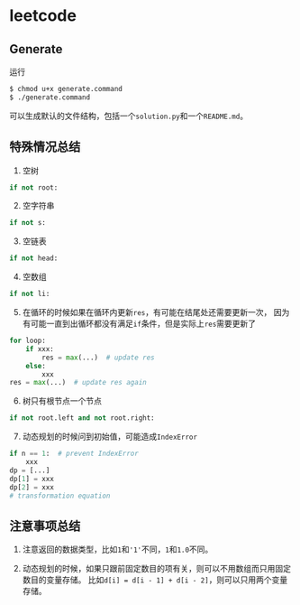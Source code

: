 # leetcode

## Generate

运行
```bash
$ chmod u+x generate.command
$ ./generate.command
```
可以生成默认的文件结构，包括一个`solution.py`和一个`README.md`。

## 特殊情况总结

1. 空树

```Python
if not root:
```

2. 空字符串

```Python
if not s:
```

3. 空链表

```Python
if not head:
```

4. 空数组

```Python
if not li:
```

5. 在循环的时候如果在循环内更新`res`，有可能在结尾处还需要更新一次，
因为有可能一直到出循环都没有满足`if`条件，但是实际上`res`需要更新了

```Python
for loop:
    if xxx:
        res = max(...)  # update res
    else:
        xxx
res = max(...)  # update res again
```

6. 树只有根节点一个节点

```Python
if not root.left and not root.right:
```

7. 动态规划的时候问到初始值，可能造成`IndexError`

```Python
if n == 1:  # prevent IndexError
    xxx
dp = [...]
dp[1] = xxx
dp[2] = xxx
# transformation equation
```

## 注意事项总结

1. 注意返回的数据类型，比如`1`和`'1'`不同，`1`和`1.0`不同。

2. 动态规划的时候，如果只跟前固定数目的项有关，则可以不用数组而只用固定数目的变量存储。
比如`d[i] = d[i - 1] + d[i - 2]`，则可以只用两个变量存储。